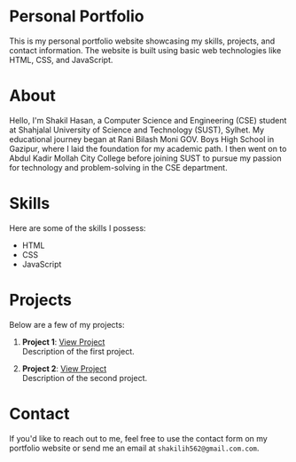 # Personal Portfolio

This is my personal portfolio website showcasing my skills, projects, and contact information. The website is built using basic web technologies like HTML, CSS, and JavaScript.


# About

Hello, I'm Shakil Hasan, a Computer Science and Engineering (CSE) student at Shahjalal University of Science and Technology (SUST), Sylhet. My educational journey began at Rani Bilash Moni GOV. Boys High School in Gazipur, where I laid the foundation for my academic path. I then went on to Abdul Kadir Mollah City College before joining SUST to pursue my passion for technology and problem-solving in the CSE department.

# Skills

Here are some of the skills I possess:
- HTML
- CSS
- JavaScript

# Projects

Below are a few of my projects:
1. **Project 1**: [View Project](#)  
   Description of the first project.
   
2. **Project 2**: [View Project](#)  
   Description of the second project.

# Contact

If you'd like to reach out to me, feel free to use the contact form on my portfolio website or send me an email at `shakilih562@gmail.com.com`.

